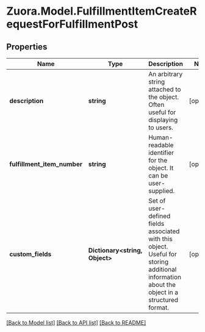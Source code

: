 
# Zuora.Model.FulfillmentItemCreateRequestForFulfillmentPost

## Properties

Name | Type | Description | Notes
------------ | ------------- | ------------- | -------------
**description** | **string** | An arbitrary string attached to the object. Often useful for displaying to users. | [optional] 
**fulfillment_item_number** | **string** | Human-readable identifier for the object. It can be user-supplied. | [optional] 
**custom_fields** | **Dictionary&lt;string, Object&gt;** | Set of user-defined fields associated with this object. Useful for storing additional information about the object in a structured format. | [optional] 

[[Back to Model list]](../README.md#documentation-for-models)
[[Back to API list]](../README.md#documentation-for-api-endpoints)
[[Back to README]](../README.md)

